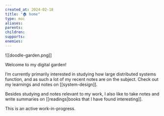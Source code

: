 ```yaml
---
created_at: 2024-02-18
title: "🏠 home"
type: moc
aliases: 
parents: 
children: 
supports: 
enemies:
---
```


![[doodle-garden.png]]

Welcome to my digital garden!

I’m currently primarily interested in studying how large distributed systems function, and as such a lot of my recent notes are on the subject. Check out my learnings and notes on [[system-design]].

Besides studying and notes relevant to my work, I also like to take notes and write summaries on [[readings|books that I have found interesting]].

This is an active work-in-progress.
